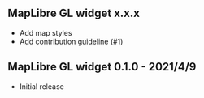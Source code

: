 ## MapLibre GL widget x.x.x

- Add map styles
- Add contribution guideline (#1)

## MapLibre GL widget 0.1.0 - 2021/4/9

- Initial release
